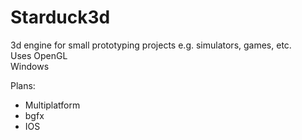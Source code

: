 # Starduck3d

3d engine for small prototyping projects e.g. simulators, games, etc.  
Uses OpenGL  
Windows  

Plans:
- Multiplatform
- bgfx
- IOS
